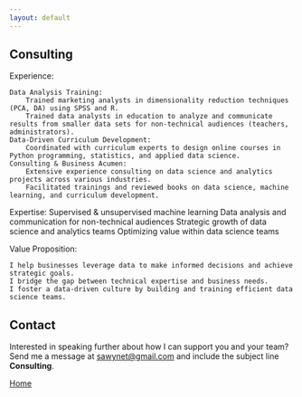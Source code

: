 ```yaml
---
layout: default
---
```


## Consulting
Experience:

    Data Analysis Training:
        Trained marketing analysts in dimensionality reduction techniques (PCA, DA) using SPSS and R.
        Trained data analysts in education to analyze and communicate results from smaller data sets for non-technical audiences (teachers, administrators).
    Data-Driven Curriculum Development:
        Coordinated with curriculum experts to design online courses in Python programming, statistics, and applied data science.
    Consulting & Business Acumen:
        Extensive experience consulting on data science and analytics projects across various industries.
        Facilitated trainings and reviewed books on data science, machine learning, and curriculum development.

Expertise:
	    Supervised & unsupervised machine learning
	    Data analysis and communication for non-technical audiences
	    Strategic growth of data science and analytics teams
	    Optimizing value within data science teams

Value Proposition:

    I help businesses leverage data to make informed decisions and achieve strategic goals.
    I bridge the gap between technical expertise and business needs.
    I foster a data-driven culture by building and training efficient data science teams.   

## Contact

Interested in speaking further about how I can support you and your team? Send me a message at [sawynet@gmail.com](mailto:sawynet@gmail.com) and include the subject line **Consulting**.

[Home](./)
